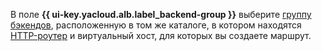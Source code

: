 В поле **{{ ui-key.yacloud.alb.label_backend-group }}** выберите [группу бэкендов](../../../application-load-balancer/concepts/backend-group.md), расположенную в том же каталоге, в котором находятся [HTTP-роутер](../../../application-load-balancer/concepts/http-router.md) и виртуальный хост, для которых вы создаете маршрут.